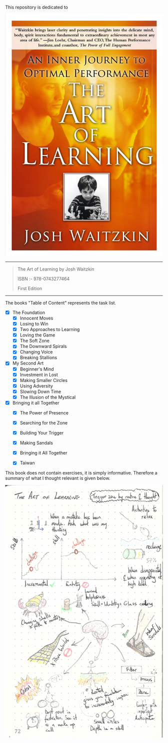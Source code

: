 This repository is dedicated to

![book_cover](book_cover.jpg)

---

> The Art of Learning by Josh Waitzkin
>
> ISBN :- 978-0743277464
>
> First Edition

---

The books "Table of Content"  represents the task list.

- [x] The Foundation
  - [x] Innocent Moves
  - [x] Losing to Win
  - [x] Two Approaches to Learning
  - [x] Loving the Game
  - [x] The Soft Zone
  - [x] The Downward Spirals
  - [x] Changing Voice
  - [x] Breaking Stallions
- [x] My Second Art
  - [x] Beginner's Mind
  - [x] Investment in Lost
  - [x] Making Smaller Circles
  - [x] Using Adversity
  - [x] Slowing Down Time
  - [x] The Illusion of the Mystical
- [x] Bringing it all Together
  - [x] The Power of Presence
  - [x] Searching for the Zone
  - [x] Building Your Trigger
  - [x] Making Sandals
  - [x] Bringing it All Together
  - [x] Taiwan


This book does not contain exercises, it is simply informative. Therefore a summary of what I thought relevant is given below. 

![the_act_of_learning](the_act_of_learning.jpg)

